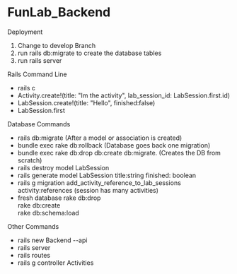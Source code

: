 # FunLab_Backend


Deployment

1. Change to develop Branch
2. run rails db:migrate to create the database tables
3. run rails server

Rails Command Line

* rails c
* Activity.create!(title: "Im the activity", lab_session_id: LabSession.first.id)
* LabSession.create!(title: "Hello", finished:false)
* LabSession.first


Database Commands

* rails db:migrate                    (After a model or association is created)
* bundle exec rake db:rollback        (Database goes back one migration)
* bundle exec rake db:drop db:create db:migrate. (Creates the DB from scratch)
* rails destroy model LabSession 
* rails generate model LabSession title:string finished: boolean
* rails g migration add_activity_reference_to_lab_sessions activity:references (session has many activities)
* fresh database
  rake db:drop      
  rake db:create         
  rake db:schema:load  

Other Commands

* rails new Backend --api
* rails server
* rails routes
* rails g controller Activities
